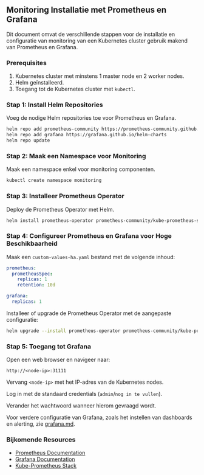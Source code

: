 
## Monitoring Installatie met Prometheus en Grafana

Dit document omvat de verschillende stappen voor de installatie en configuratie van monitoring van een Kubernetes cluster gebruik makend van Prometheus en Grafana.

### Prerequisites

1. Kubernetes cluster met minstens 1 master node en 2 worker nodes.
2. Helm geïnstalleerd.
3. Toegang tot de Kubernetes cluster met `kubectl`.

### Stap 1: Install Helm Repositories

Voeg de nodige Helm repositories toe voor Prometheus en Grafana.

```bash
helm repo add prometheus-community https://prometheus-community.github.io/helm-charts
helm repo add grafana https://grafana.github.io/helm-charts
helm repo update
```

### Stap 2: Maak een Namespace voor Monitoring

Maak een namespace enkel voor monitoring componenten.

```bash
kubectl create namespace monitoring
```

### Stap 3: Installeer Prometheus Operator

Deploy de Prometheus Operator met Helm.

```bash
helm install prometheus-operator prometheus-community/kube-prometheus-stack --namespace monitoring
```

### Stap 4: Configureer Prometheus en Grafana voor Hoge Beschikbaarheid

Maak een `custom-values-ha.yaml` bestand met de volgende inhoud:

```yaml
prometheus:
  prometheusSpec:
    replicas: 1
    retention: 10d

grafana:
  replicas: 1
```

Installeer of upgrade de Prometheus Operator met de aangepaste configuratie:

```bash
helm upgrade --install prometheus-operator prometheus-community/kube-prometheus-stack -n monitoring -f custom-values-ha.yaml
```

### Stap 5: Toegang tot Grafana

Open een web browser en navigeer naar:

```plaintext
http://<node-ip>:31111
```

Vervang `<node-ip>` met het IP-adres van de Kubernetes nodes.

Log in met de standaard credentials (`admin`/`nog in te vullen`).

Verander het wachtwoord wanneer hierom gevraagd wordt.

Voor verdere configuratie van Grafana, zoals het instellen van dashboards en alerting, zie [grafana.md](grafana.md).

### Bijkomende Resources

- [Prometheus Documentation](https://prometheus.io/docs/introduction/overview/)
- [Grafana Documentation](https://grafana.com/docs/grafana/latest/)
- [Kube-Prometheus Stack](https://github.com/prometheus-operator/kube-prometheus)



